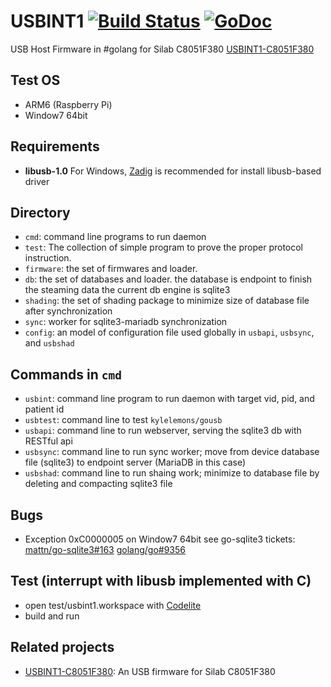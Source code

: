 # USBINT1 [![Build Status](https://travis-ci.org/nodtem66/USBINT1.svg)](https://travis-ci.org/nodtem66/USBINT1) [![GoDoc](http://godoc.org/github.com/nodtem66/USBINT1?status.png)](http://godoc.org/github.com/nodtem66/USBINT1)
USB Host Firmware in #golang for Silab C8051F380 [USBINT1-C8051F380](https://github.com/nodtem66/USBINT1-C8051F380)

## Test OS
* ARM6 (Raspberry Pi)
* Window7 64bit 

## Requirements
* **libusb-1.0**
  For Windows, [Zadig](http://zadig.akeo.ie/) is recommended for install libusb-based driver
  
## Directory
* `cmd`:
  command line programs to run daemon
* `test`: 
  The collection of simple program to prove the proper protocol instruction.
* `firmware`:
  the set of firmwares and loader.
* `db`:
  the set of databases and loader. the database is endpoint to finish the steaming data
  the current db engine is sqlite3
* `shading`:
  the set of shading package to minimize size of database file after synchronization
* `sync`:
  worker for sqlite3-mariadb synchronization
* `config`:
  an model of configuration file used globally in `usbapi`, `usbsync`, and `usbshad`

## Commands in `cmd`
* `usbint`:
   command line program to run daemon with target vid, pid, and patient id
* `usbtest`:
   command line to test `kylelemons/gousb`
* `usbapi`:
   command line to run webserver, serving the sqlite3 db with RESTful api
* `usbsync`:
   command line to run sync worker; move from device database file (sqlite3) to endpoint server (MariaDB in this case)
* `usbshad`:
   command line to run shaing work; minimize to database file by deleting and compacting sqlite3 file

## Bugs
*  Exception 0xC0000005 on Window7 64bit
   see go-sqlite3 tickets: [mattn/go-sqlite3#163](https://github.com/mattn/go-sqlite3/issues/163) [golang/go#9356](https://github.com/golang/go/issues/9356) 

## Test (interrupt with libusb implemented with C)
* open test/usbint1.workspace with [Codelite](http://codelite.org/) 
* build and run

## Related projects
* [USBINT1-C8051F380](https://github.com/nodtem66/USBINT1-C8051F380): An USB firmware for Silab C8051F380